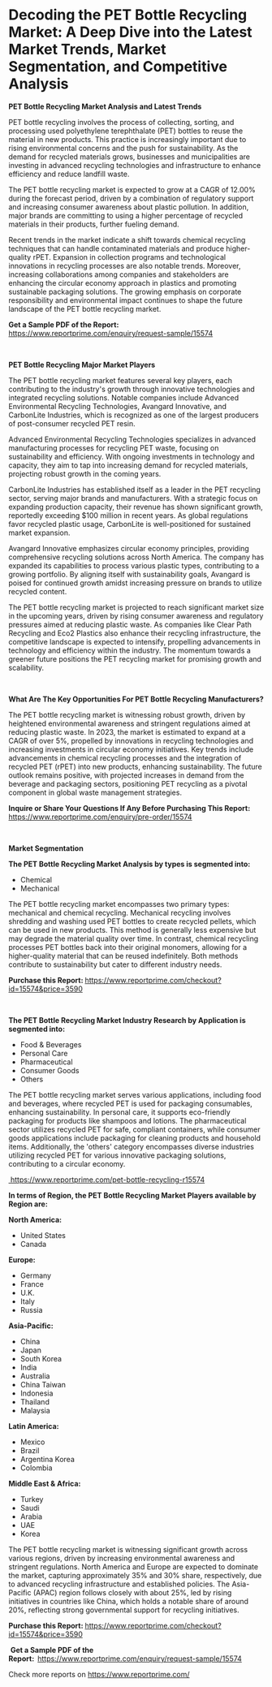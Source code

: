 <p><h1>Decoding the PET Bottle Recycling Market: A Deep Dive into the Latest Market Trends, Market Segmentation, and Competitive Analysis</h1></p><p><strong>PET Bottle Recycling Market Analysis and Latest Trends</strong></p>
<p><p>PET bottle recycling involves the process of collecting, sorting, and processing used polyethylene terephthalate (PET) bottles to reuse the material in new products. This practice is increasingly important due to rising environmental concerns and the push for sustainability. As the demand for recycled materials grows, businesses and municipalities are investing in advanced recycling technologies and infrastructure to enhance efficiency and reduce landfill waste.</p><p>The PET bottle recycling market is expected to grow at a CAGR of 12.00% during the forecast period, driven by a combination of regulatory support and increasing consumer awareness about plastic pollution. In addition, major brands are committing to using a higher percentage of recycled materials in their products, further fueling demand.</p><p>Recent trends in the market indicate a shift towards chemical recycling techniques that can handle contaminated materials and produce higher-quality rPET. Expansion in collection programs and technological innovations in recycling processes are also notable trends. Moreover, increasing collaborations among companies and stakeholders are enhancing the circular economy approach in plastics and promoting sustainable packaging solutions. The growing emphasis on corporate responsibility and environmental impact continues to shape the future landscape of the PET bottle recycling market.</p></p>
<p><strong>Get a Sample PDF of the Report:&nbsp;</strong> <a href="https://www.reportprime.com/enquiry/request-sample/15574?utm_campaign=3008&utm_medium=2&utm_source=Github&utm_content=ia&utm_term=20032025&utm_id=pet-bottle-recycling">https://www.reportprime.com/enquiry/request-sample/15574</a></p>
<p>&nbsp;</p>
<p><strong>PET Bottle Recycling Major Market Players</strong></p>
<p><p>The PET bottle recycling market features several key players, each contributing to the industry's growth through innovative technologies and integrated recycling solutions. Notable companies include Advanced Environmental Recycling Technologies, Avangard Innovative, and CarbonLite Industries, which is recognized as one of the largest producers of post-consumer recycled PET resin.</p><p>Advanced Environmental Recycling Technologies specializes in advanced manufacturing processes for recycling PET waste, focusing on sustainability and efficiency. With ongoing investments in technology and capacity, they aim to tap into increasing demand for recycled materials, projecting robust growth in the coming years.</p><p>CarbonLite Industries has established itself as a leader in the PET recycling sector, serving major brands and manufacturers. With a strategic focus on expanding production capacity, their revenue has shown significant growth, reportedly exceeding $100 million in recent years. As global regulations favor recycled plastic usage, CarbonLite is well-positioned for sustained market expansion.</p><p>Avangard Innovative emphasizes circular economy principles, providing comprehensive recycling solutions across North America. The company has expanded its capabilities to process various plastic types, contributing to a growing portfolio. By aligning itself with sustainability goals, Avangard is poised for continued growth amidst increasing pressure on brands to utilize recycled content.</p><p>The PET bottle recycling market is projected to reach significant market size in the upcoming years, driven by rising consumer awareness and regulatory pressures aimed at reducing plastic waste. As companies like Clear Path Recycling and Eco2 Plastics also enhance their recycling infrastructure, the competitive landscape is expected to intensify, propelling advancements in technology and efficiency within the industry. The momentum towards a greener future positions the PET recycling market for promising growth and scalability.</p></p>
<p>&nbsp;</p>
<p><strong>What Are The Key Opportunities For PET Bottle Recycling Manufacturers?</strong></p>
<p><p>The PET bottle recycling market is witnessing robust growth, driven by heightened environmental awareness and stringent regulations aimed at reducing plastic waste. In 2023, the market is estimated to expand at a CAGR of over 5%, propelled by innovations in recycling technologies and increasing investments in circular economy initiatives. Key trends include advancements in chemical recycling processes and the integration of recycled PET (rPET) into new products, enhancing sustainability. The future outlook remains positive, with projected increases in demand from the beverage and packaging sectors, positioning PET recycling as a pivotal component in global waste management strategies.</p></p>
<p><strong>Inquire or Share Your Questions If Any Before Purchasing This Report:</strong> <a href="https://www.reportprime.com/enquiry/pre-order/15574?utm_campaign=3008&utm_medium=2&utm_source=Github&utm_content=ia&utm_term=20032025&utm_id=pet-bottle-recycling">https://www.reportprime.com/enquiry/pre-order/15574</a></p>
<p>&nbsp;</p>
<p><strong>Market Segmentation</strong></p>
<p><strong>The PET Bottle Recycling Market Analysis by types is segmented into:</strong></p>
<p><ul><li>Chemical</li><li>Mechanical</li></ul></p>
<p><p>The PET bottle recycling market encompasses two primary types: mechanical and chemical recycling. Mechanical recycling involves shredding and washing used PET bottles to create recycled pellets, which can be used in new products. This method is generally less expensive but may degrade the material quality over time. In contrast, chemical recycling processes PET bottles back into their original monomers, allowing for a higher-quality material that can be reused indefinitely. Both methods contribute to sustainability but cater to different industry needs.</p></p>
<p><strong>Purchase this Report:&nbsp;</strong><a href="https://www.reportprime.com/checkout?id=15574&price=3590&utm_campaign=3008&utm_medium=2&utm_source=Github&utm_content=ia&utm_term=20032025&utm_id=pet-bottle-recycling">https://www.reportprime.com/checkout?id=15574&price=3590</a></p>
<p>&nbsp;</p>
<p><strong>The PET Bottle Recycling Market Industry Research by Application is segmented into:</strong></p>
<p><ul><li>Food & Beverages</li><li>Personal Care</li><li>Pharmaceutical</li><li>Consumer Goods</li><li>Others</li></ul></p>
<p><p>The PET bottle recycling market serves various applications, including food and beverages, where recycled PET is used for packaging consumables, enhancing sustainability. In personal care, it supports eco-friendly packaging for products like shampoos and lotions. The pharmaceutical sector utilizes recycled PET for safe, compliant containers, while consumer goods applications include packaging for cleaning products and household items. Additionally, the 'others' category encompasses diverse industries utilizing recycled PET for various innovative packaging solutions, contributing to a circular economy.</p></p>
<p><a href="https://www.reportprime.com/pet-bottle-recycling-r15574?utm_campaign=3008&utm_medium=2&utm_source=Github&utm_content=ia&utm_term=20032025&utm_id=pet-bottle-recycling">&nbsp;https://www.reportprime.com/pet-bottle-recycling-r15574</a></p>
<p><strong>In terms of Region, the PET Bottle Recycling Market Players available by Region are:</strong></p>
<p>
    <p> <strong> North America: </strong>
        <ul>
            <li>United States</li>
            <li>Canada</li>
        </ul>
        </p> 
    <p> <strong> Europe: </strong>
        <ul>
            <li>Germany</li>
            <li>France</li>
            <li>U.K.</li>
            <li>Italy</li>
            <li>Russia</li>
        </ul>
        </p> 
    <p> <strong> Asia-Pacific: </strong>
        <ul>
            <li>China</li>
            <li>Japan</li>
            <li>South Korea</li>
            <li>India</li>
            <li>Australia</li>
            <li>China Taiwan</li>
            <li>Indonesia</li>
            <li>Thailand</li>
            <li>Malaysia</li>
        </ul>
        </p> 
    <p> <strong> Latin America: </strong>
        <ul>
            <li>Mexico</li>
            <li>Brazil</li>
            <li>Argentina Korea</li>
            <li>Colombia</li>
        </ul>
        </p> 
    <p> <strong> Middle East & Africa: </strong>
        <ul>
            <li>Turkey</li>
            <li>Saudi</li>
            <li>Arabia</li>
            <li>UAE</li>
            <li>Korea</li>
        </ul>
    </p>
    </p>
<p><p>The PET bottle recycling market is witnessing significant growth across various regions, driven by increasing environmental awareness and stringent regulations. North America and Europe are expected to dominate the market, capturing approximately 35% and 30% share, respectively, due to advanced recycling infrastructure and established policies. The Asia-Pacific (APAC) region follows closely with about 25%, led by rising initiatives in countries like China, which holds a notable share of around 20%, reflecting strong governmental support for recycling initiatives.</p></p>
<p><strong>Purchase this Report: </strong><a href="https://www.reportprime.com/checkout?id=15574&price=3590&utm_campaign=3008&utm_medium=2&utm_source=Github&utm_content=ia&utm_term=20032025&utm_id=pet-bottle-recycling">https://www.reportprime.com/checkout?id=15574&price=3590</a></p>
<p>&nbsp;<strong>Get a Sample PDF of the Report:&nbsp;&nbsp;</strong><a href="https://www.reportprime.com/enquiry/request-sample/15574?utm_campaign=3008&utm_medium=2&utm_source=Github&utm_content=ia&utm_term=20032025&utm_id=pet-bottle-recycling">https://www.reportprime.com/enquiry/request-sample/15574</a></p>
<p><strong></strong></p>
<p>Check more reports on <a href="https://www.reportprime.com/?utm_campaign=3008&utm_medium=2&utm_source=Github&utm_content=ia&utm_term=20032025&utm_id=pet-bottle-recycling">https://www.reportprime.com/</a></p>